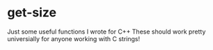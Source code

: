 # get-size
Just some useful functions I wrote for C++
These should work pretty universially for anyone working with C strings!
